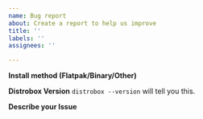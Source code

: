 ```yaml
---
name: Bug report
about: Create a report to help us improve
title: ''
labels: ''
assignees: ''

---
```


**Install method (Flatpak/Binary/Other)**

**Distrobox Version**
`distrobox --version` will tell you this.

**Describe your Issue**
